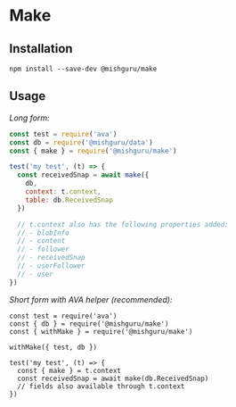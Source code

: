 # Make

## Installation

```shell
npm install --save-dev @mishguru/make
```

## Usage

*Long form:*

```javascript
const test = require('ava')
const db = require('@mishguru/data')
const { make } = require('@mishguru/make')

test('my test', (t) => {
  const receivedSnap = await make({
    db,
    context: t.context,
    table: db.ReceivedSnap
  })

  // t.context also has the following properties added:
  // - blobInfo
  // - content
  // - follower
  // - receivedSnap
  // - userFollower
  // - user
})
```

*Short form with AVA helper (recommended):*

```
const test = require('ava')
const { db } = require('@mishguru/make')
const { withMake } = require('@mishguru/make')

withMake({ test, db })

test('my test', (t) => {
  const { make } = t.context
  const receivedSnap = await make(db.ReceivedSnap)
  // fields also available through t.context
})
```
